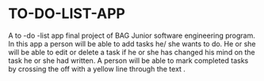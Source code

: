 # TO-DO-LIST-APP
A  to -do -list app final project of  BAG Junior software engineering program.
In this app a person will be able to add tasks he/ she wants to do.
He or she will be able to edit or delete a task if he or she has changed his mind on the task he or she had written.
A person will be able to mark completed tasks by crossing the off with a yellow line through the text .
